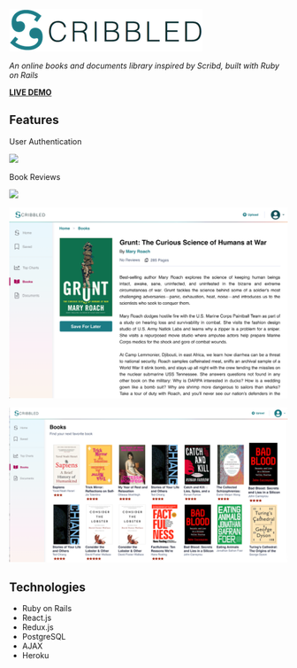 ![Scribbled Logo](./app/assets/images/scribbled-logo.png)

*An online books and documents library inspired by Scribd, built with Ruby on Rails*

**[LIVE DEMO](https://scribbled-scribd.herokuapp.com/#/)**

## Features

User Authentication

![](https://media.giphy.com/media/XZZlQMTbqo2Hu2b7AS/giphy.gif)

Book Reviews 

![](https://media.giphy.com/media/WryTJPQO0clmVty06f/giphy.gif)

![](./lib/assets/book_page.png)

![](./lib/assets/books_page.png)

## Technologies

* Ruby on Rails
* React.js
* Redux.js
* PostgreSQL
* AJAX
* Heroku
